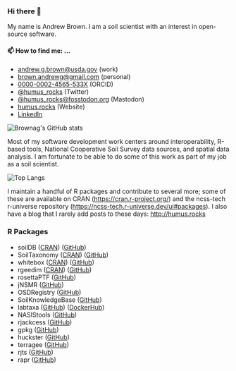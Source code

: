 ### Hi there 👋

My name is Andrew Brown. I am a soil scientist with an interest in open-source software.

#### 📫 How to find me: ...
  - [andrew.g.brown@usda.gov](mailto:andrew.g.brown@usda.gov) (work)
  - [brown.andrewg@gmail.com](mailto:brown.andrewg@gmail.com) (personal)
  - [0000-0002-4565-533X](https://orcid.org/0000-0002-4565-533X) (ORCID)
  - [@humus_rocks](https://twitter.com/humus_rocks) (Twitter)
  - [@humus_rocks@fosstodon.org](https://fosstodon.org/@humus_rocks) (Mastodon)
  - [humus.rocks](https://humus.rocks/) (Website)
  - [LinkedIn](https://www.linkedin.com/in/andrew-brown-31687b30/)

![Brownag's GitHub stats](https://github-readme-stats.vercel.app/api?username=brownag&show_icons=true&theme=dark)

Most of my software development work centers around interoperability, R-based tools, National Cooperative Soil Survey data sources, and spatial data analysis. I am fortunate to be able to do some of this work as part of my job as a soil scientist.

![Top Langs](https://github-readme-stats.vercel.app/api/top-langs/?username=brownag&hide=html,less,css,scss,TeX,javascript&layout=compact&theme=dark)

I maintain a handful of R packages and contribute to several more; some of these are available on CRAN (https://cran.r-project.org/) and the ncss-tech r-universe repository (https://ncss-tech.r-universe.dev/ui#packages). I also have a blog that I rarely add posts to these days: http://humus.rocks

### R Packages  
 - soilDB ([CRAN](https://cran.r-project.org/package=soilDB)) ([GitHub](http://ncss-tech.github.io/soilDB/))
 - SoilTaxonomy ([CRAN](https://cran.r-project.org/package=SoilTaxonomy)) ([GitHub](http://ncss-tech.github.io/SoilTaxonomy/))
 - whitebox ([CRAN](https://cran.r-project.org/package=whitebox)) ([GitHub](https://giswqs.github.io/whiteboxR/))
 - rgeedim ([CRAN](https://cran.r-project.org/package=rgeedim)) ([GitHub](https://humus.rocks/rgeedim/))
 - rosettaPTF ([GitHub](https://ncss-tech.github.io/rosettaPTF/))
 - jNSMR ([GitHub](https://ncss-tech.github.io/jNSMR))
 - OSDRegistry ([GitHub](https://github.com/ncss-tech/OSDRegistry))
 - SoilKnowledgeBase ([GitHub](https://ncss-tech.github.io/SoilKnowledgeBase))
 - labtaxa ([GitHub](https://github.com/brownag/labtaxa)) ([DockerHub](https://hub.docker.com/r/brownag/labtaxa))
 - NASIStools ([GitHub](https://humus.rocks/NASIStools/))
 - rjackcess ([GitHub](https://humus.rocks/rjackcess/))
 - gpkg ([GitHub](https://humus.rocks/gpkg/))
 - huckster ([GitHub](https://humus.rocks/huckster/))
 - terragee ([GitHub](https://humus.rocks/terragee/))
 - rjts ([GitHub](https://humus.rocks/rjts/))
 - rapr ([GitHub](https://humus.rocks/rapr/))
 
